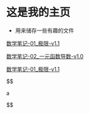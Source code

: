 # 这是我的主页
* 用来储存一些有趣的文件

[数学笔记-01_极限-v1.1](https://ironkule.github.io/数学笔记-01_极限-v1.1.html)

[数学笔记-02_一元函数导数-v1.0](https://ironkule.github.io/数学笔记-02_一元函数导数-v1.0.html)

[数学笔记-01_极限-v1.1](https://ironkule.github.io/数学笔记-01_极限-v1.1.html)

$$

a

$$
